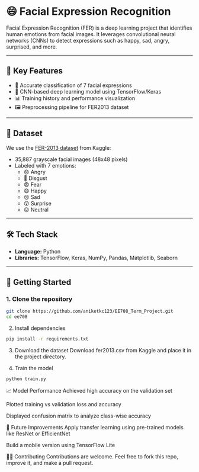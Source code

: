 # 😄 Facial Expression Recognition

Facial Expression Recognition (FER) is a deep learning project that identifies human emotions from facial images. It leverages convolutional neural networks (CNNs) to detect expressions such as happy, sad, angry, surprised, and more.

---

## 📌 Key Features

- 🎯 Accurate classification of 7 facial expressions  
- 🧠 CNN-based deep learning model using TensorFlow/Keras  
- 📊 Training history and performance visualization  
- 🖼️ Preprocessing pipeline for FER2013 dataset  

---

## 📁 Dataset

We use the [FER-2013 dataset](https://www.kaggle.com/datasets/msambare/fer2013) from Kaggle:

- 35,887 grayscale facial images (48x48 pixels)  
- Labeled with 7 emotions:
  - 😠 Angry  
  - 🤢 Disgust  
  - 😨 Fear  
  - 😄 Happy  
  - 😢 Sad  
  - 😲 Surprise  
  - 😐 Neutral

---

## 🛠️ Tech Stack

- **Language:** Python  
- **Libraries:** TensorFlow, Keras, NumPy, Pandas, Matplotlib, Seaborn  

---

## 🚀 Getting Started

### 1. Clone the repository

```bash
git clone https://github.com/aniketkc123/EE708_Term_Project.git
cd ee708
```
2. Install dependencies
```bash
pip install -r requirements.txt
```
3. Download the dataset
Download fer2013.csv from Kaggle and place it in the project directory.

4. Train the model
```bash
python train.py
```
📈 Model Performance
Achieved high accuracy on the validation set

Plotted training vs validation loss and accuracy

Displayed confusion matrix to analyze class-wise accuracy

🤖 Future Improvements
Apply transfer learning using pre-trained models like ResNet or EfficientNet

Build a mobile version using TensorFlow Lite

🙋‍♂️ Contributing
Contributions are welcome. Feel free to fork this repo, improve it, and make a pull request.
